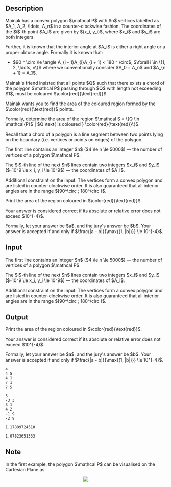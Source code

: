 ## Description

<div><p>Mainak has a convex polygon $\mathcal P$ with $n$ vertices labelled as $A_1, A_2, \ldots, A_n$ in a counter-clockwise fashion. The coordinates of the $i$-th point $A_i$ are given by $(x_i, y_i)$, where $x_i$ and $y_i$ are both integers.</p><p>Further, it is known that the interior angle at $A_i$ is either a right angle or a proper obtuse angle. Formally it is known that: </p><ul> <li> $90 ^ \circ \le \angle A_{i - 1}A_{i}A_{i + 1} &lt; 180 ^ \circ$, $\forall i \in \{1, 2, \ldots, n\}$ where we conventionally consider $A_0 = A_n$ and $A_{n + 1} = A_1$. </li></ul><p>Mainak's friend insisted that all points $Q$ such that there exists a chord of the polygon $\mathcal P$ passing through $Q$ with length <span class="tex-font-style-bf">not exceeding</span> $1$, must be coloured $\color{red}{\text{red}}$. </p><p>Mainak wants you to find the area of the coloured region formed by the $\color{red}{\text{red}}$ points.</p><p>Formally, determine the area of the region $\mathcal S = \{Q \in \mathcal{P}$ | $Q \text{ is coloured } \color{red}{\text{red}}\}$.</p><p>Recall that a chord of a polygon is a line segment between two points lying on the boundary (<span class="tex-font-style-it">i.e.</span> vertices or points on edges) of the polygon. </p></div><div class="input-specification"><p>The first line contains an integer $n$ ($4 \le n \le 5000$) — the number of vertices of a polygon $\mathcal P$.</p><p>The $i$-th line of the next $n$ lines contain two integers $x_i$ and $y_i$ ($-10^9 \le x_i, y_i \le 10^9$) — the coordinates of $A_i$.</p><p>Additional constraint on the input: The vertices form a <span class="tex-font-style-bf">convex</span> polygon and are listed in <span class="tex-font-style-bf">counter-clockwise</span> order. It is also guaranteed that all interior angles are in the range $[90^\circ ; 180^\circ )$.</p></div><div class="output-specification"><p>Print the area of the region coloured in $\color{red}{\text{red}}$.</p><p>Your answer is considered correct if its absolute or relative error does not exceed $10^{-4}$.</p><p>Formally, let your answer be $a$, and the jury's answer be $b$. Your answer is accepted if and only if $\frac{|a - b|}{\max{(1, |b|)}} \le 10^{-4}$.</p></div>

## Input

<p>The first line contains an integer $n$ ($4 \le n \le 5000$) — the number of vertices of a polygon $\mathcal P$.</p><p>The $i$-th line of the next $n$ lines contain two integers $x_i$ and $y_i$ ($-10^9 \le x_i, y_i \le 10^9$) — the coordinates of $A_i$.</p><p>Additional constraint on the input: The vertices form a <span class="tex-font-style-bf">convex</span> polygon and are listed in <span class="tex-font-style-bf">counter-clockwise</span> order. It is also guaranteed that all interior angles are in the range $[90^\circ ; 180^\circ )$.</p>

## Output

<p>Print the area of the region coloured in $\color{red}{\text{red}}$.</p><p>Your answer is considered correct if its absolute or relative error does not exceed $10^{-4}$.</p><p>Formally, let your answer be $a$, and the jury's answer be $b$. Your answer is accepted if and only if $\frac{|a - b|}{\max{(1, |b|)}} \le 10^{-4}$.</p>





```input1
4
4 5
4 1
7 1
7 5
```




```input2
5
-3 3
3 1
4 2
-1 9
-2 9
```




```output1
1.17809724510
```




```output2
1.07823651333
```



## Note

<p>In the first example, the polygon $\mathcal P$ can be visualised on the Cartesian Plane as:</p><center> <img class="tex-graphics" src="file://M29bgY6R.png" style="max-width: 100.0%;max-height: 100.0%;"> </center>
